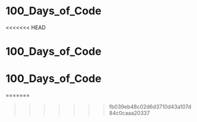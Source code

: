 # 100_Days_of_Code
<<<<<<< HEAD
# 100_Days_of_Code
# 100_Days_of_Code
=======
>>>>>>> fb039eb48c02d6d3710d43a107d84c0caaa20337
